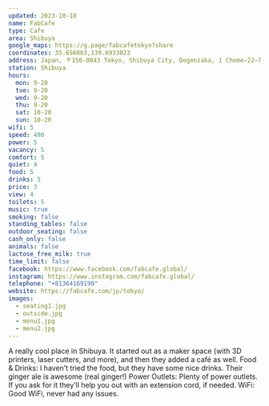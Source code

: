 ```yaml
---
updated: 2023-10-10
name: FabCafe
type: Cafe
area: Shibuya
google_maps: https://g.page/fabcafetokyo?share
coordinates: 35.656063,139.6933023
address: Japan, 〒150-0043 Tokyo, Shibuya City, Dogenzaka, 1 Chome−22−7 道玄坂ピア 1F
station: Shibuya
hours:
  mon: 9-20
  tue: 9-20
  wed: 9-20
  thu: 9-20
  sat: 10-20
  sun: 10-20
wifi: 5
speed: 490
power: 5
vacancy: 5
comfort: 5
quiet: 4
food: 5
drinks: 5
price: 3
view: 4
toilets: 5
music: true
smoking: false
standing_tables: false
outdoor_seating: false
cash_only: false
animals: false
lactose_free_milk: true
time_limit: false
facebook: https://www.facebook.com/fabcafe.global/
instagram: https://www.instagram.com/fabcafe.global/
telephone: "+81364169190"
website: https://fabcafe.com/jp/tokyo/
images:
  - seating1.jpg
  - outside.jpg
  - menu1.jpg
  - menu2.jpg
---
```


A really cool place in Shibuya. It started out as a maker space (with 3D printers, laser cutters, and more), and then they added a café as well.
Food & Drinks: I haven’t tried the food, but they have some nice drinks. Their ginger ale is awesome (real ginger!)
Power Outlets: Plenty of power outlets. If you ask for it they’ll help you out with an extension cord, if needed.
WiFi: Good WiFi, never had any issues.
